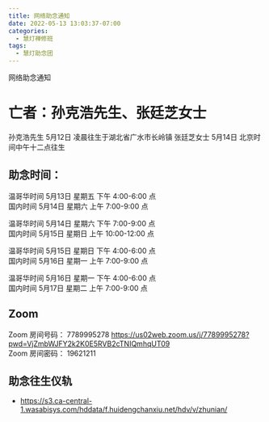 ```yaml
---
title: 网络助念通知
date: 2022-05-13 13:03:37-07:00
categories:
  - 慧灯禅修班
tags:
  - 慧灯助念团
---
```

网络助念通知

# 亡者：孙克浩先生、张廷芝女士

孙克浩先生 5月12日 凌晨往生于湖北省广水市长岭镇
张廷芝女士 5月14日 北京时间中午十二点往生


## 助念时间：  

温哥华时间 5月13日 星期五 下午 4:00-6:00 点  
国内时间 5月14日 星期六 上午 7:00-9:00 点  

温哥华时间 5月14日 星期六 下午 7:00-9:00 点  
国内时间 5月15日 星期日 上午 10:00-12:00 点

温哥华时间 5月15日 星期日 下午 4:00-6:00 点  
国内时间 5月16日 星期一 上午 7:00-9:00 点

温哥华时间 5月16日 星期一 下午 4:00-6:00 点  
国内时间 5月17日 星期二 上午 7:00-9:00 点


## Zoom
Zoom 房间号码： 7789995278 <https://us02web.zoom.us/j/7789995278?pwd=VjZmbWJFY2k2K0E5RVB2cTNIQmhqUT09>  
Zoom 房间密码： 19621211

## 助念往生仪轨
- <https://s3.ca-central-1.wasabisys.com/hddata/f.huidengchanxiu.net/hdv/v/zhunian/>